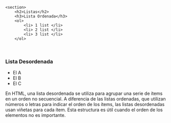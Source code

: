 <!DOCTYPE html>
<html>
<head>
	<meta charset="utf-8">
	<meta name="viewport" content="width=device-width, initial-scale=1">
	<title> html </title>
    </section>

    <section>
        <h2>Listas</h2>
        <h3>Lista Ordenada</h3>
        <ol>
            <li> 1 list </li>
            <li> 2 list </li>
            <li> 3 list </li>
        </ol>
<br></brgh>
        <h3>Lista Desordenada</h3>
        <ul>
            <li>El A</li>
            <li>El B</li>
            <li>El C </li>
        </ul>
        <b20>En HTML, una lista desordenada se utiliza para agrupar una serie de ítems en un orden no secuencial. A diferencia de las listas ordenadas, que utilizan números o letras para indicar el orden de los ítems, las listas desordenadas usan viñetas para cada ítem. Esta estructura es útil cuando el orden de los elementos no es importante.</b20>
    </section>
    <section>
</head>
